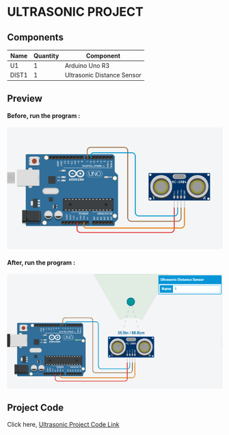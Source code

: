 # ULTRASONIC PROJECT

## Components
| Name | Quantity | Component |
| ----------- | ----------- | ----------- |
| U1 | 1 | Arduino Uno R3 |
| DIST1 | 1 | Ultrasonic Distance Sensor |


## Preview
#### Before, run the program : 
![Ultrasonic](images/ultrasonic-one.png)

#### After, run the program : 
![Ultrasonic](images/ultrasonic-two.png)


## Project Code
Click here, [Ultrasonic Project Code Link](ultrasonic.ino)

